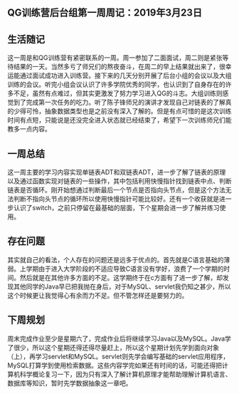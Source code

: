 ## QG训练营后台组第一周周记：2019年3月23日

## 生活随记

这一周是和QG训练营有紧密联系的一周。周一参加了二面面试，周二则是紧张等待结果的一天。当然多亏了师兄们的熬夜奋斗，在周二的早上结果就出来了，很幸运能通过面试成功进入训练营。接下来的几天分别开展了后台小组的会议以及大组训练的会议。听完小组会议认识了许多学院优秀的同学，也认识到了自身存在的许多不足，虽然有点难过，但其实更激发了努力学习进入QG的斗志。大组训练则感觉到了完成第一次任务的吃力。听了陈子锋师兄的演讲才发现自己对链表的了解真的少得可怜，抽象数据类型也是之前没有深入了解的。但是有点可惜的是这次训练时间有点短，只能说是还没完全进入状态就已经结束了，希望下一次训练师兄们能教多一点内容。

## 一周总结

这一周主要的学习内容实现单链表ADT和双链表ADT，进一步了解了链表的原理以及通过函数实现对链表的一些操作，其中包括利用快慢指针找到链表中点、判断链表是否循环。刚开始想通过判断最后一个节点是否指向头节点，但是这个方法无法判断不指向头节点的循环所以使用快慢指针可能比较好。还有一个收获就是进一步认识了switch，之前只停留在最基础的层面，下个星期会进一步了解并练习使用。

## 存在问题

其实就自己的看法，个人存在的问题还是远多于优点的。首先就是C语言基础的薄弱。上学期由于进入大学阶段的不适应导致C语言没有学好，浪费了一个学期的时间。然后就是在其他许多方面的不足。这学期终于在c方面有了进一步了解，却发现其他同学的Java早已把我抛在身后，对于MySQL、servlet我仍知之甚少，所以这个时候更让我觉得心有余而力不足。但不管怎样还是要努力的。



## 下周规划

周末完成作业至少是星期六了，完成作业后将继续学习Java以及MySQL。Java学了很少，所以这个星期还得还得尽量赶上，所以这个星期计划先学到面向对象（上），再学习servlet和MySQL。servlet则先学会编写基础的servlet应用程序，MySQL打算学到使用检索数据。这些内容学完如果还有时间的话，可能还得把计算机科学概论复习一下，因为只有深入了解计算机原理才能帮助理解计算机语言、数据库等知识，暂时先学数据抽象这一章吧。
